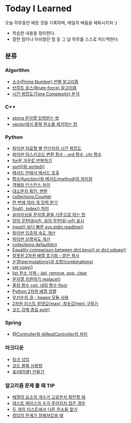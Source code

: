 # Today I Learned
오늘 하루동안 배운 것을 기록하며, 매일의 배움을 체화시키자 :)

+ 학습한 내용을 정리한다.
+ 잘한 점이나 아쉬웠던 점 등 그 날 하루를 스스로 피드백한다.

## 분류

### Algorithm
+ [소수(Prime Number) 판별 알고리즘](https://github.com/Yiseull/TIL/blob/main/%EC%95%8C%EA%B3%A0%EB%A6%AC%EC%A6%98/%EC%86%8C%EC%88%98(Prime%20Number)%20%ED%8C%90%EB%B3%84.md)
+ [브루트 포스(Brute-force) 알고리즘](https://github.com/Yiseull/TIL/blob/main/Algorithm/%EB%B8%8C%EB%A3%A8%ED%8A%B8%20%ED%8F%AC%EC%8A%A4.md)
+ [시간 복잡도(Time Complexity) 분석](https://github.com/Yiseull/TIL/blob/main/Algorithm/%EC%8B%9C%EA%B0%84%20%EB%B3%B5%EC%9E%A1%EB%8F%84%20%EB%B6%84%EC%84%9D.md)



### C++
+ [string 문자열 입력받는 법](https://github.com/Yiseull/TIL/blob/main/C%2B%2B/string%20%EB%AC%B8%EC%9E%90%EC%97%B4%20%EC%9E%85%EB%A0%A5%EB%B0%9B%EB%8A%94%20%EB%B2%95.md)
+ [vector에서 중복 원소를 제거하는 법](https://github.com/Yiseull/TIL/blob/main/C%2B%2B/vector%20%EC%A4%91%EB%B3%B5%20%EC%A0%9C%EA%B1%B0.md)



### Python
+ [파이썬 자료형 별 연산자의 시간 복잡도](https://github.com/Yiseull/TIL/blob/main/Python/%ED%8C%8C%EC%9D%B4%EC%8D%AC%20%EC%9E%90%EB%A3%8C%ED%98%95%20%EB%B3%84%20%EC%97%B0%EC%82%B0%EC%9E%90%EC%9D%98%20%EC%8B%9C%EA%B0%84%20%EB%B3%B5%EC%9E%A1%EB%8F%84.md)
+ [파이썬 아스키코드 변환 함수 - ord 함수, chr 함수](https://github.com/Yiseull/TIL/blob/main/Python/%ED%8C%8C%EC%9D%B4%EC%8D%AC%20%EC%95%84%EC%8A%A4%ED%82%A4%EC%BD%94%EB%93%9C%20%EB%B3%80%ED%99%98%20%ED%95%A8%EC%88%98%20-%20ord%20%ED%95%A8%EC%88%98%2C%20chr%ED%95%A8%EC%88%98.md)
+ [for문 거꾸로 반복하기](https://github.com/Yiseull/TIL/blob/main/Python/for%EB%AC%B8%20%EA%B1%B0%EA%BE%B8%EB%A1%9C%20%EB%B0%98%EB%B3%B5%ED%95%98%EA%B8%B0.md)
+ [sort()와 sorted()](https://github.com/Yiseull/TIL/blob/main/Python/sort()%EC%99%80%20sorted().md)
+ [메서드 안에서 메서드 호출](https://github.com/Yiseull/TIL/blob/main/Python/%EB%A9%94%EC%84%9C%EB%93%9C%20%EC%95%88%EC%97%90%EC%84%9C%20%EB%A9%94%EC%84%9C%EB%93%9C%20%ED%98%B8%EC%B6%9C.md)
+ [함수(function)와 메서드(method)의 차이점](https://github.com/Yiseull/TIL/blob/main/Python/%ED%95%A8%EC%88%98%EC%99%80%20%EB%A9%94%EC%84%9C%EB%93%9C%EC%9D%98%20%EC%B0%A8%EC%9D%B4%EC%A0%90.md)
+ [객체와 인스턴스 차이](https://github.com/Yiseull/TIL/blob/main/Python/%EA%B0%9D%EC%B2%B4%EC%99%80%20%EC%9D%B8%EC%8A%A4%ED%84%B4%EC%8A%A4%20%EC%B0%A8%EC%9D%B4.md)
+ [대소문자 확인, 변환](https://github.com/Yiseull/TIL/blob/main/Python/%EB%8C%80%EC%86%8C%EB%AC%B8%EC%9E%90%20%ED%99%95%EC%9D%B8%2C%20%EB%B3%80%ED%99%98.md)
+ [collections.Counter](https://github.com/Yiseull/TIL/blob/main/Python/collections.Counter.md)
+ [한 번에 여러 개 입력 받기](https://github.com/Yiseull/TIL/blob/main/Python/%ED%95%9C%20%EB%B2%88%EC%97%90%20%EC%97%AC%EB%9F%AC%20%EA%B0%9C%20%EC%9E%85%EB%A0%A5%20%EB%B0%9B%EA%B8%B0.md)
+ [find(), index() 차이](https://github.com/Yiseull/TIL/blob/main/Python/find()%2C%20index()%20%EC%B0%A8%EC%9D%B4.md)
+ [슬라이싱을 문자열 끝을 기준으로 하는 법](https://github.com/Yiseull/TIL/blob/main/Python/%EC%8A%AC%EB%9D%BC%EC%9D%B4%EC%8B%B1%EC%9D%84%20%EB%AC%B8%EC%9E%90%EC%97%B4%20%EB%81%9D%EC%9D%84%20%EA%B8%B0%EC%A4%80%EC%9C%BC%EB%A1%9C%20%ED%95%98%EB%8A%94%20%EB%B2%95.md)
+ [양의 무한대(inf), 음의 무한대(-inf) 표시](https://github.com/Yiseull/TIL/blob/main/Python/%EB%AC%B4%ED%95%9C%EB%8C%80%20%ED%91%9C%EC%8B%9C.md)
+ [input() 보다 빠른 sys.stdin.readline()](https://github.com/Yiseull/TIL/blob/main/Python/sys.stdin.readline().md)
+ [파이썬 입출력 속도 개선](https://github.com/Yiseull/TIL/blob/main/Python/%ED%8C%8C%EC%9D%B4%EC%8D%AC%20%EC%9E%85%EC%B6%9C%EB%A0%A5%20%EC%86%8D%EB%8F%84%20%EA%B0%9C%EC%84%A0.md)
+ [파이썬 실행속도 개선](https://github.com/Yiseull/TIL/blob/main/Python/%ED%8C%8C%EC%9D%B4%EC%8D%AC%20%EC%8B%A4%ED%96%89%EC%86%8D%EB%8F%84%20%EA%B0%9C%EC%84%A0.md)
+ [collections.defaultdict](https://github.com/Yiseull/TIL/blob/main/Python/collections.defaultdict.md)
+ [Equality comparison between dict.keys() or dict.values()](https://github.com/Yiseull/TIL/blob/main/Python/Equality%20comparison%20between%20dict.keys()%20or%20dict.values().md)
+ [잘못된 2차원 배열 초기화 - 얕은 복사](https://github.com/Yiseull/TIL/blob/main/Python/%EC%9E%98%EB%AA%BB%EB%90%9C%202%EC%B0%A8%EC%9B%90%20%EB%B0%B0%EC%97%B4%20%EC%B4%88%EA%B8%B0%ED%99%94%20-%20%EC%96%95%EC%9D%80%20%EB%B3%B5%EC%82%AC.md)
+ [순열(permutations)과 조합(combinations)](https://github.com/Yiseull/TIL/blob/main/Python/%EC%88%9C%EC%97%B4%EA%B3%BC%20%EC%A1%B0%ED%95%A9.md)
+ [set copy()](https://github.com/Yiseull/TIL/blob/main/Python/set%20copy().md)
+ [list 원소 삭제 - del, remove, pop, clear](https://github.com/Yiseull/TIL/blob/main/Python/list%20%EC%9B%90%EC%86%8C%20%EC%82%AD%EC%A0%9C.md)
+ [문자열 치환하기 replace()](https://github.com/Yiseull/TIL/blob/main/Python/%EB%AC%B8%EC%9E%90%EC%97%B4%20%EC%B9%98%ED%99%98%ED%95%98%EA%B8%B0%20replace().md)
+ [올림 함수 ceil, 내림 함수 floor](https://github.com/Yiseull/TIL/blob/main/Python/%EC%98%AC%EB%A6%BC%20%ED%95%A8%EC%88%98%20ceil%2C%20%EB%82%B4%EB%A6%BC%20%ED%95%A8%EC%88%98%20floor.md)
+ [Python 2차원 배열 정렬](https://github.com/Yiseull/TIL/blob/main/Python/Python%202%EC%B0%A8%EC%9B%90%20%EB%B0%B0%EC%97%B4%20%EC%A0%95%EB%A0%AC.md)
+ [우선순위 큐 - heapq 모듈 사용](https://github.com/Yiseull/TIL/blob/main/Python/%EC%9A%B0%EC%84%A0%EC%88%9C%EC%9C%84%20%ED%81%90%20-%20heapq%20%EB%AA%A8%EB%93%88.md)
+ [2차원 리스트 최댓값(max), 최솟값(min) 구하기](https://github.com/Yiseull/TIL/blob/main/Python/2%EC%B0%A8%EC%9B%90%20%EB%A6%AC%EC%8A%A4%ED%8A%B8%20%EC%B5%9C%EC%86%9F%EA%B0%92%2C%20%EC%B5%9C%EB%8C%93%EA%B0%92.md)
+ [코드 강제 종료 exit()](https://github.com/Yiseull/TIL/blob/main/Python/%ED%94%84%EB%A1%9C%EA%B7%B8%EB%9E%A8%20%EB%8F%84%EC%A4%91%20%EC%A2%85%EB%A3%8C.md)


### Spring
+ [@Controller와 @RestController의 차이](https://github.com/Yiseull/TIL/blob/main/Spring/%40Controller%EC%99%80%20%40RestController%20%EC%B0%A8%EC%9D%B4.md)



### 마크다운
+ [링크 삽입](https://github.com/Yiseull/TIL/blob/main/%EB%A7%88%ED%81%AC%EB%8B%A4%EC%9A%B4/%EB%A7%81%ED%81%AC%20%EC%82%BD%EC%9E%85.md)
+ [코드 블록 사용법](https://github.com/Yiseull/TIL/blob/main/%EB%A7%88%ED%81%AC%EB%8B%A4%EC%9A%B4/%EC%BD%94%EB%93%9C%20%EB%B8%94%EB%A1%9D%20%EC%82%AC%EC%9A%A9%EB%B2%95.md)
+ [표(테이블) 만들기](https://github.com/Yiseull/TIL/blob/main/%EB%A7%88%ED%81%AC%EB%8B%A4%EC%9A%B4/%ED%91%9C(%ED%85%8C%EC%9D%B4%EB%B8%94)%20%EB%A7%8C%EB%93%A4%EA%B8%B0.md)



### 알고리즘 문제 풀 때 TIP
+ [배열의 요소의 개수가 고유한지 확인할 때](https://github.com/Yiseull/TIL/blob/main/%EC%95%8C%EA%B3%A0%EB%A6%AC%EC%A6%98%20%EB%AC%B8%EC%A0%9C%20%ED%92%80%20%EB%95%8C%20TIP/%EB%B0%B0%EC%97%B4%EC%9D%98%20%EC%9A%94%EC%86%8C%EC%9D%98%20%EA%B0%9C%EC%88%98%EA%B0%80%20%EA%B3%A0%EC%9C%A0%ED%95%9C%EC%A7%80%20%ED%99%95%EC%9D%B8%ED%95%A0%20%EB%95%8C.md)
+ [테스트 케이스의 수가 주어지지 않은 경우](https://github.com/Yiseull/TIL/blob/main/%EC%95%8C%EA%B3%A0%EB%A6%AC%EC%A6%98%20%EB%AC%B8%EC%A0%9C%20%ED%92%80%20%EB%95%8C%20TIP/%ED%85%8C%EC%8A%A4%ED%8A%B8%20%EC%BC%80%EC%9D%B4%EC%8A%A4%EC%9D%98%20%EC%88%98%EA%B0%80%20%EC%A3%BC%EC%96%B4%EC%A7%80%EC%A7%80%20%EC%95%8A%EC%9D%80%20%EA%B2%BD%EC%9A%B0.md)
+ [두 개의 리스트에서 다른 원소들 찾기](https://github.com/Yiseull/TIL/blob/main/%EC%95%8C%EA%B3%A0%EB%A6%AC%EC%A6%98%20%EB%AC%B8%EC%A0%9C%20%ED%92%80%20%EB%95%8C%20TIP/%EB%91%90%20%EA%B0%9C%EC%9D%98%20%EB%A6%AC%EC%8A%A4%ED%8A%B8%EC%97%90%EC%84%9C%20%EB%8B%A4%EB%A5%B8%20%EC%9B%90%EC%86%8C%EB%93%A4%20%EC%B0%BE%EA%B8%B0.md)
+ [정답의 한계가 정해져있을 때](https://github.com/Yiseull/TIL/blob/main/%EC%95%8C%EA%B3%A0%EB%A6%AC%EC%A6%98%20%EB%AC%B8%EC%A0%9C%20%ED%92%80%20%EB%95%8C%20TIP/%EC%A0%95%EB%8B%B5%EC%9D%98%20%ED%95%9C%EA%B3%84%EA%B0%80%20%EC%A0%95%ED%95%B4%EC%A0%B8%EC%9E%88%EC%9D%84%20%EB%95%8C.md)